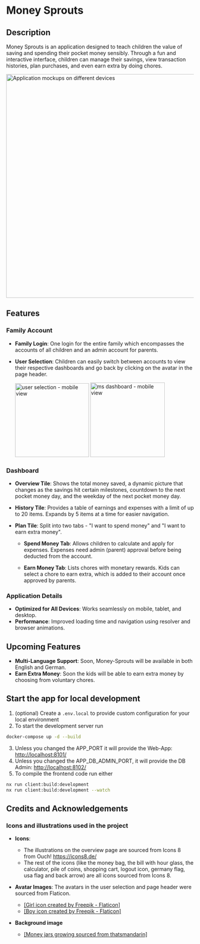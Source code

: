 # Money Sprouts

## Description

Money Sprouts is an application designed to teach children the value of saving and spending their pocket money sensibly. Through a fun and interactive interface, children can manage their savings, view transaction histories, plan purchases, and even earn extra by doing chores.

<img src="https://github.com/LisaPMunich/money-sprouts/assets/99111208/35fb3553-6460-4872-a945-28a471a1c23d" width="600" alt="Application mockups on different devices">

## Features

### Family Account

- **Family Login**: One login for the entire family which encompasses the accounts of all children and an admin account for parents.
- **User Selection**: Children can easily switch between accounts to view their respective dashboards and go back by clicking on the avatar in the page header.

  <img width="198" alt="user selection - mobile view" src="https://github.com/LisaPMunich/money-sprouts/assets/99111208/28ddf86f-8cbe-4a1a-88ab-dd2977eb8c30">
  <img width="200" alt="ms dashboard - mobile view" src="https://github.com/LisaPMunich/money-sprouts/assets/99111208/8fb5c2fc-42b7-4423-aa9a-6646fc29c0bc">

### Dashboard

- **Overview Tile**: Shows the total money saved, a dynamic picture that changes as the savings hit certain milestones, countdown to the next pocket money day, and the weekday of the next pocket money day.

- **History Tile**: Provides a table of earnings and expenses with a limit of up to 20 items. Expands by 5 items at a time for easier navigation.

- **Plan Tile**: Split into two tabs - "I want to spend money" and "I want to earn extra money".

  - **Spend Money Tab**: Allows children to calculate and apply for expenses. Expenses need admin (parent) approval before being deducted from the account.

  - **Earn Money Tab**: Lists chores with monetary rewards. Kids can select a chore to earn extra, which is added to their account once approved by parents.

### Application Details

- **Optimized for All Devices**: Works seamlessly on mobile, tablet, and desktop.
- **Performance**: Improved loading time and navigation using resolver and browser animations.

## Upcoming Features

- **Multi-Language Support**: Soon, Money-Sprouts will be available in both English and German.
- **Earn Extra Money**: Soon the kids will be able to earn extra money by choosing from voluntary chores.

## Start the app for local development

1. (optional) Create a `.env.local` to provide custom configuration for your local environment
2. To start the development server run

```bash
docker-compose up -d --build
```

3. Unless you changed the APP_PORT it will provide the Web-App: [http://localhost:8101/](http://localhost:8101/)
4. Unless you changed the APP_DB_ADMIN_PORT, it will provide the DB
   Admin: [http://localhost:8102/](http://localhost:8102/)
5. To compile the frontend code run either

```bash
nx run client:build:development
nx run client:build:development --watch
```

## Credits and Acknowledgements

### Icons and illustrations used in the project

- **Icons**:

  - The illustrations on the overview page are sourced from Icons 8 from Ouch! https://icons8.de/
  - The rest of the icons (like the money bag, the bill with hour glass, the calculator, pile of coins, shopping cart, logout icon, germany flag, usa flag and back arrow) are all icons sourced from Icons 8.

- **Avatar Images**: The avatars in the user selection and page header were sourced from Flaticon.

  - <a href="https://www.flaticon.com/free-icons/girl" title="girl icons">[Girl icon created by Freepik - Flaticon]</a>
  - <a href="https://www.flaticon.com/free-icons/avatar" title="avatar icons">[Boy icon created by Freepik - Flaticon]</a>

- **Background image**
  - <a href="https://www.thatsmandarin.com/wp-content/uploads/2019/04/money4.jpg" title="money jars">[Money jars growing sourced from thatsmandarin]
